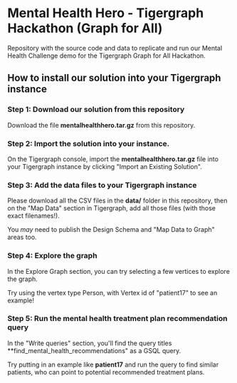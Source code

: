 # Mental Health Hero - Tigergraph Hackathon (Graph for All)
Repository with the source code and data to replicate and run our Mental Health Challenge demo for the Tigergraph Graph for All Hackathon.


## How to install our solution into your Tigergraph instance
### Step 1: Download our solution from this repository
Download the file **mentalhealthhero.tar.gz** from this repository.


### Step 2: Import the solution into your instance.
On the Tigergraph console, import the **mentalhealthhero.tar.gz** file into your Tigergraph instance by clicking "Import an Existing Solution".


### Step 3: Add the data files to your Tigergraph instance
Please download all the CSV files in the **data/** folder in this repository, then on the "Map Data" section in Tigergraph, add all those files (with those exact filenames!).

You _may_ need to publish the Design Schema and "Map Data to Graph" areas too.


### Step 4: Explore the graph
In the Explore Graph section, you can try selecting a few vertices to explore the graph.

Try using the vertex type Person, with Vertex id of "patient17" to see an example!


### Step 5: Run the mental health treatment plan recommendation query
In the "Write queries" section, you'll find the query titles **find_mental_health_recommendations" as a GSQL query.

Try putting in an example like **patient17** and run the query to find similar patients, who can point to potential recommended treatment plans.
